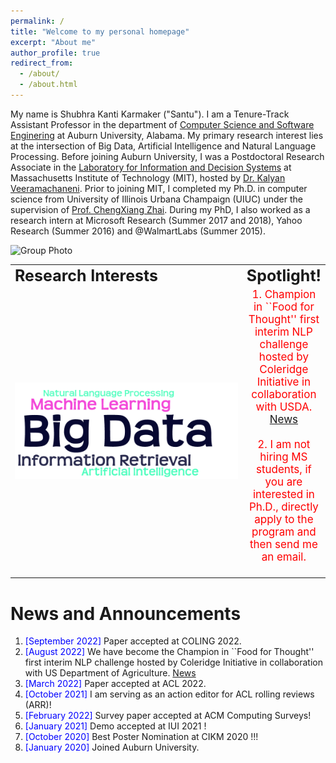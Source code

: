 ```yaml
---
permalink: /
title: "Welcome to my personal homepage"
excerpt: "About me"
author_profile: true
redirect_from: 
  - /about/
  - /about.html
---
```






My name is Shubhra Kanti Karmaker ("Santu"). I am a Tenure-Track Assistant Professor in the department of [Computer Science and Software Enginering](https://www.eng.auburn.edu/comp/) at Auburn University, Alabama. My primary research interest lies at the intersection of Big Data, Artificial Intelligence and Natural Language Processing. Before joining Auburn University, I was a Postdoctoral Research Associate in the [Laboratory for Information and Decision Systems](https://lids.mit.edu/) at Massachusetts Institute of Technology (MIT), hosted by [Dr. Kalyan Veeramachaneni](https://kalyan.lids.mit.edu/). Prior to joining MIT, I completed my Ph.D. in computer science from University of Illinois Urbana Champaign (UIUC) under the supervision of [Prof. ChengXiang Zhai](http://czhai.cs.illinois.edu/). During my PhD, I also worked as a research intern at Microsoft Research (Summer 2017 and 2018), Yahoo Research (Summer 2016) and @WalmartLabs (Summer 2015).

![Group Photo](/images/students/Group.png)

<table style="border-collapse: collapse; border: none;" align="center">
 <tr style="border: none;">
    <td style="border: none;" align="left"><b style="font-size:25px">Research Interests</b></td>
    <td style="border: none;" align="center"><b style="font-size:25px">Spotlight!</b></td>
 </tr>
 <tr>
    <td style="border: none;" align="left" width="500"> <img src="images/ResearchInterest.png" alt="" /></td>
    <td style="border: none;" align="center"><span style="color:red; font-size:17px"> 
    	1. Champion in ``Food for Thought'' first interim NLP challenge hosted by Coleridge Initiative in collaboration with USDA. <a href="https://coleridgeinitiative.org/food-for-thought/news/">News</a><br/><br/>
	2. I am not hiring MS students, if you are interested in Ph.D., directly apply to the program and then send me an email.<br/><br/>
    </span>
    </td>
 </tr>
</table>


News and Announcements
======
1. <span style="color:blue">[September 2022] </span>  Paper accepted at COLING 2022.
1. <span style="color:blue">[August 2022] </span>  We have become the Champion in ``Food for Thought'' first interim NLP challenge hosted by Coleridge Initiative in collaboration with US Department of Agriculture. <a href="https://coleridgeinitiative.org/food-for-thought/news/">News</a>
1. <span style="color:blue">[March 2022] </span>  Paper accepted at ACL 2022.
1. <span style="color:blue">[October 2021] </span>  I am serving as an action editor for ACL rolling reviews (ARR)!
1. <span style="color:blue">[February 2022] </span>  Survey paper accepted at ACM Computing Surveys!
1. <span style="color:blue">[January 2021] </span>  Demo accepted at IUI 2021 !
1. <span style="color:blue">[October 2020] </span>  Best Poster Nomination at CIKM 2020 !!!
1. <span style="color:blue">[January 2020] </span>  Joined Auburn University.




